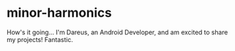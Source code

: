 # minor-harmonics 

How's it going...
  I'm Dareus, an Android Developer, and am excited to share my projects! Fantastic.
